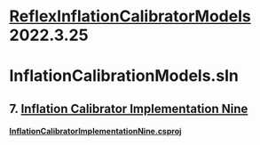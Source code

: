# [ReflexInflationCalibratorModels](https://github.com/riskevolution/ReflexDotNetDocs/tree/main/InflationCalibrationModels/README.md) 2022.3.25</Version>

# InflationCalibrationModels.sln

## 7. [Inflation Calibrator Implementation Nine](https://github.com/riskevolution/ReflexDotNetDocs/tree/main/InflationCalibrationModels/InflationCalibratorImplementationNine/README.md)
#### [InflationCalibratorImplementationNine.csproj](https://github.com/riskevolution/ReflexDotNetDocs/tree/main/InflationCalibrationModels/InflationCalibratorImplementationNine/README.md)

